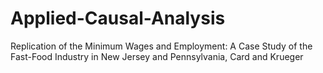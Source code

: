 # Applied-Causal-Analysis

Replication of the Minimum Wages and Employment: A Case Study of the Fast-Food Industry in New Jersey and Pennsylvania, Card and Krueger
